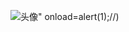 
![头像" onload=alert(1);//](https://www.t00ls.net/uc_server/data/avatar/000/01/08/66_avatar_middle.jpg))
